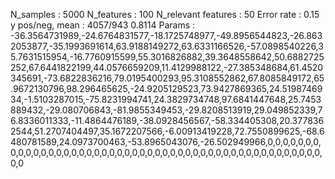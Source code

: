 N_samples                     : 5000
N_features                    : 100
N_relevant features           : 50
Error rate                    : 0.15
y pos/neg, mean               : 4057/943 0.8114
Params                        : -36.3564731989,-24.6764831577,-18.1725748977,-49.8956544823,-26.8632053877,-35.1993691614,63.9188149272,63.6331166526,-57.0898540226,35.7631515954,-16.7760915599,55.3016826882,39.3648558642,50.6882725252,67.6441822199,44.0576659209,11.4129988122,-27.385348684,61.4520345691,-73.6822836216,79.0195400293,95.3108552862,67.8085849172,65.9672130796,98.296465625,-24.9205129523,73.9427869365,24.5198746934,-1.5103287015,-75.8231994741,24.3829734748,97.6841447648,25.7453889432,-29.080706843,-81.9855349453,-29.8208513919,29.049852339,76.8336011333,-11.4864476189,-38.0928456567,-58.334405308,20.3778362544,51.2707404497,35.1672207566,-6.00913419228,72.7550899625,-68.6480781589,24.0973700463,-53.8965043076,-26.502949966,0,0,0,0,0,0,0,0,0,0,0,0,0,0,0,0,0,0,0,0,0,0,0,0,0,0,0,0,0,0,0,0,0,0,0,0,0,0,0,0,0,0,0,0,0,0,0,0,0,0
